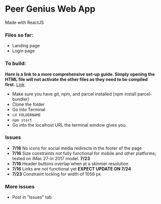 # Peer Genius Web App

Made with ReactJS

### Files so far:

- Landing page
- Login page

### To build:

**Here is a link to a more comprehensive set-up guide. Simply opening the HTML file will not activate the other files as they need to be compiled first.** [Link](https://github.com/BrianSongDev/peer-genius/blob/master/setup.md)

- Make sure you have git, npm, and parcel installed (npm install parcel-bundler)
- Clone the folder
- Go into Terminal
- `cd FOLDERNAME`
- `npm start`
- Go into the localhost URL the terminal window gives you.

### Issues

- **7/16** No icons for social media redirects in the footer of the page
- **7/16** Size constraints not fully functional for mobile and other platforms; tested on iMac 27-in 2017 model. **7/23**
- **7/16** Header buttons overlap when at a skinnier resolution
- **7/16** Links are not functional yet **EXPECT UPDATE ON 7/24**
- **7/23** Constraint locking for width of 1056 px

### More issues

- Post in "Issues" tab
